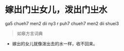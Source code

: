 # 嫁出门㞢女儿，泼出门㞢水
ga5 chueh7 men2 dii ny3 r puh7 chueh7 men2 dii shuei3
> 如皋方言词典
- 嫁出的女儿就像泼出去的水一样，收不回来。
